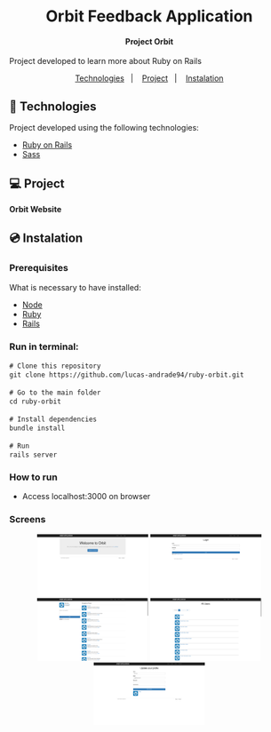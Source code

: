 <h1 align="center">
    Orbit Feedback Application
</h1>

<h4 align="center">
  	Project Orbit
</h4>

<p>Project developed to learn more about Ruby on Rails</p>

<p align="center">
	<a href="#-technologies">Technologies</a>&nbsp;&nbsp;&nbsp;|&nbsp;&nbsp;&nbsp;
	<a href="#-project">Project</a>&nbsp;&nbsp;&nbsp;|&nbsp;&nbsp;&nbsp;
	<a href="#-instalation">Instalation</a>
</p>


## 🤖 Technologies
Project developed using the following technologies:

- [Ruby on Rails](https://rubyonrails.org/)
- [Sass](https://sass-lang.com/)


## 💻 Project
**Orbit Website**


## 💿 Instalation
### Prerequisites
What is necessary to have installed:
- [Node](https://nodejs.org/en/download/)
- [Ruby](http://www.ruby-lang.org/en/)
- [Rails](https://rubyonrails.org/)


### Run in terminal:
```
# Clone this repository
git clone https://github.com/lucas-andrade94/ruby-orbit.git

# Go to the main folder
cd ruby-orbit

# Install dependencies
bundle install

# Run
rails server
```

### How to run
- Access localhost:3000 on browser


### Screens
<div align="center">
    <img alt="Home Screen" title="Home Screen" src=".github\screen-1.png?raw=true" width="200px" />
    <img alt="Login Screen" title="Login Screen" src=".github\screen-2.png?raw=true" width="200px" />
    <img alt="Profile Screen" title="Profile Screen" src=".github\screen-3.png?raw=true" width="200px" />
    <img alt="Users Screen" title="Users Screen" src=".github\screen-4.png?raw=true" width="200px" />
    <img alt="Settings Screen" title="Settings Screen" src=".github\screen-5.png?raw=true" width="200px" />
</div>

